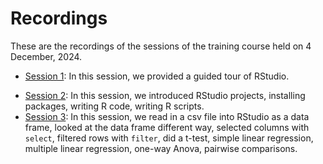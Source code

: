 # Recordings

These are the recordings of the sessions of the training course held on 4 December, 2024.
  
* [Session 1](https://vimeo.com/1036139176):
  In this session, we provided a guided tour of RStudio.
- [Session 2](https://vimeo.com/1036140288):
  In this session, we introduced RStudio projects, installing packages, writing R code, writing R scripts.
- [Session 3](https://vimeo.com/1036140989):
  In this session, we read in a csv file into RStudio as a data frame, looked at the data frame different way, selected 
      columns with `select`, filtered rows with `filter`, did a t-test, simple linear regression, multiple
      linear regression, one-way Anova, pairwise comparisons.